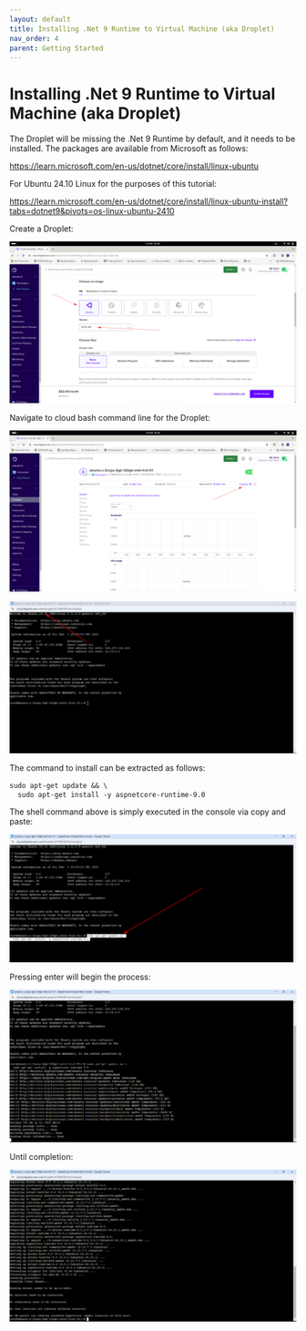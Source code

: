 ```yaml
---
layout: default
title: Installing .Net 9 Runtime to Virtual Machine (aka Droplet)
nav_order: 4
parent: Getting Started
---
```


# Installing .Net 9 Runtime to Virtual Machine (aka Droplet)

The Droplet will be missing the .Net 9 Runtime by default, and it needs to be installed.  The packages are available from Microsoft as follows:

https://learn.microsoft.com/en-us/dotnet/core/install/linux-ubuntu

For Ubuntu 24.10 Linux for the purposes of this tutorial:

https://learn.microsoft.com/en-us/dotnet/core/install/linux-ubuntu-install?tabs=dotnet9&pivots=os-linux-ubuntu-2410

Create a Droplet:

![Image](ExampleOfLatestVersion.png)

Navigate to cloud bash command line for the Droplet:

![Image](HowToGetToConsole.png)

![Image](LinuxVersion.png)

The command to install can be extracted as follows:

```shell
sudo apt-get update && \
  sudo apt-get install -y aspnetcore-runtime-9.0
```

The shell command above is simply executed in the console via copy and paste:

![Image](CopyAndPasteToBash.png)

Pressing enter will begin the process:

![Image](Working.png)

Until completion:

![Completion.png](Completion.png)